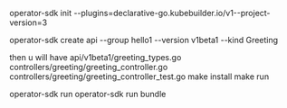 
operator-sdk init --plugins=declarative-go.kubebuilder.io/v1--project-version=3


operator-sdk create api --group hello1 --version v1beta1 --kind Greeting

then u will have
  api/v1beta1/greeting_types.go
  controllers/greeting/greeting_controller.go
  controllers/greeting/greeting_controller_test.go
  make install
  make run

operator-sdk run
operator-sdk run bundle
